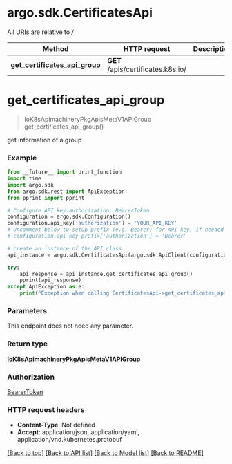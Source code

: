 # argo.sdk.CertificatesApi

All URIs are relative to */*

Method | HTTP request | Description
------------- | ------------- | -------------
[**get_certificates_api_group**](CertificatesApi.md#get_certificates_api_group) | **GET** /apis/certificates.k8s.io/ | 

# **get_certificates_api_group**
> IoK8sApimachineryPkgApisMetaV1APIGroup get_certificates_api_group()



get information of a group

### Example
```python
from __future__ import print_function
import time
import argo.sdk
from argo.sdk.rest import ApiException
from pprint import pprint

# Configure API key authorization: BearerToken
configuration = argo.sdk.Configuration()
configuration.api_key['authorization'] = 'YOUR_API_KEY'
# Uncomment below to setup prefix (e.g. Bearer) for API key, if needed
# configuration.api_key_prefix['authorization'] = 'Bearer'

# create an instance of the API class
api_instance = argo.sdk.CertificatesApi(argo.sdk.ApiClient(configuration))

try:
    api_response = api_instance.get_certificates_api_group()
    pprint(api_response)
except ApiException as e:
    print("Exception when calling CertificatesApi->get_certificates_api_group: %s\n" % e)
```

### Parameters
This endpoint does not need any parameter.

### Return type

[**IoK8sApimachineryPkgApisMetaV1APIGroup**](IoK8sApimachineryPkgApisMetaV1APIGroup.md)

### Authorization

[BearerToken](../README.md#BearerToken)

### HTTP request headers

 - **Content-Type**: Not defined
 - **Accept**: application/json, application/yaml, application/vnd.kubernetes.protobuf

[[Back to top]](#) [[Back to API list]](../README.md#documentation-for-api-endpoints) [[Back to Model list]](../README.md#documentation-for-models) [[Back to README]](../README.md)


